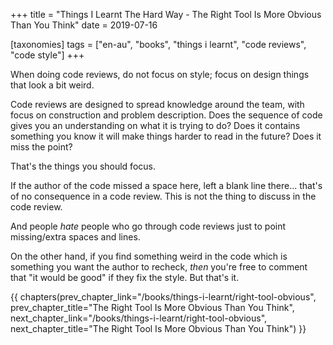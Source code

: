 +++
title = "Things I Learnt The Hard Way - The Right Tool Is More Obvious Than You Think"
date = 2019-07-16

[taxonomies]
tags = ["en-au", "books", "things i learnt", "code reviews", "code style"]
+++

When doing code reviews, do not focus on style; focus on design things that
look a bit weird.

<!-- more -->

Code reviews are designed to spread knowledge around the team, with focus on
construction and problem description. Does the sequence of code gives you an
understanding on what it is trying to do? Does it contains something you know
it will make things harder to read in the future? Does it miss the point?

That's the things you should focus.

If the author of the code missed a space here, left a blank line there...
that's of no consequence in a code review. This is not the thing to discuss in
the code review.

And people _hate_ people who go through code reviews just to point
missing/extra spaces and lines.

On the other hand, if you find something weird in the code which is something
you want the author to recheck, _then_ you're free to comment that "it would
be good" if they fix the style. But that's it.

{{ chapters(prev_chapter_link="/books/things-i-learnt/right-tool-obvious", prev_chapter_title="The Right Tool Is More Obvious Than You Think", next_chapter_link="/books/things-i-learnt/right-tool-obvious", next_chapter_title="The Right Tool Is More Obvious Than You Think") }}
